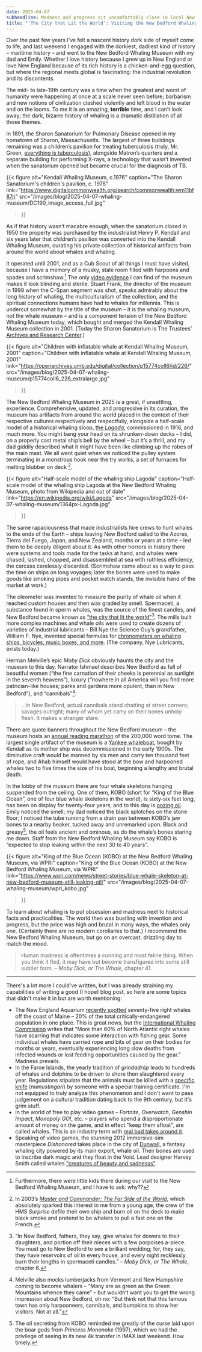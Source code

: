 ```yaml
---
date: 2025-04-07
subheadline: Madness and progress sit uncomfortably close in local New England history.
title: "'The City that Lit the World': Visiting the New Bedford Whaling Museum"
---
```

Over the past few years I’ve felt a nascent history dork side of myself come to life, and last weekend I engaged with the dorkiest, dadliest kind of history – maritime history – and went to the New Bedford Whaling Museum with my dad and Emily. Whether I love history because I grew up in New England or love New England because of its rich history is a chicken-and-egg question, but where the regional meets global is fascinating: the industrial revolution and its discontents.

The mid- to late-19th century was a time when the greatest and worst of humanity were happening at once at a scale never seen before; barbarism and new notions of civilization clashed violently and left blood in the water and on the looms. To me it is an amazing, **terrible** time, and I can’t look away; the dark, bizarre history of whaling is a dramatic distillation of all those themes.

In 1891, the Sharon Sanatorium for Pulmonary Disease opened in my hometown of Sharon, Massachusetts. The largest of three buildings remaining was a children’s pavilion for treating tuberculosis (truly, Mr. Green, [everything is tuberculosis](https://everythingistb.com/)), alongside Matron’s quarters and a separate building for performing X-rays, a technology that wasn’t invented when the sanatorium opened but became crucial for the diagnosis of TB.

{{< figure
    alt="Kendall Whaling Museum, c.1976"
    caption="The Sharon Sanatorium's children's pavilion, c. 1976"
    link="<https://www.digitalcommonwealth.org/search/commonwealth:wm11bf87n>"
    src="/images/blog/2025-04-07-whaling-museum/DC190_image_access_full.jpg"
>}}

As if that history wasn’t macabre enough, when the sanatorium closed in 1950 the property was purchased by the industrialist Henry P. Kendall and six years later that children’s pavilion was converted into the Kendall Whaling Museum, curating his private collection of historical artifacts from around the world about whales and whaling.

It operated until 2001, and as a Cub Scout of all things I must have visited, because I have a memory of a musky, stale room filled with harpoons and spades and scrimshaw.[^1] The only [video evidence](https://www.c-span.org/program/vignette/kendall-whaling-museum/153710) I can find of the museum makes it look blinding and sterile. Stuart Frank, the director of the museum in 1998 when the C-Span segment was shot, speaks admirably about the long history of whaling, the multiculturalism of the collection, and the spiritual connections humans have had to whales for millennia. This is undercut somewhat by the title of the museum – it is the whaling museum, not the whale museum – and is a component tension of the New Bedford Whaling Museum today, which bought and merged the Kendall Whaling Museum collection in 2001. (Today the Sharon Sanatorium is The Trustees’ [Archives and Research Center](https://thetrustees.org/place/archives-research-center/).)

{{< figure
    alt="Children with inflatable whale at Kendall Whaling Museum, 2001"
    caption="Children with inflatable whale at Kendall Whaling Museum, 2001"
    link="<https://openarchives.umb.edu/digital/collection/p15774coll6/id/226/>"
    src="/images/blog/2025-04-07-whaling-museum/p15774coll6_226_extralarge.jpg"
>}}

The New Bedford Whaling Museum in 2025 is a great, if unsettling, experience. Comprehensive, updated, and progressive in its curation, the museum has artifacts from around the world placed in the context of their respective cultures respectively and respectfully, alongside a half-scale model of a historical whaling sloop, [the *Lagoda*](https://en.wikipedia.org/wiki/Lagoda), commissioned in 1916, and much more. You might bang your head on its shrunken-down decks – I did, on a properly cast metal ship’s bell by the wheel – but it’s a thrill, and my dad giddily described what it might have been like climbing up the robes of the main mast. We all went quiet when we noticed the pulley system terminating in a monstrous hook near the try works, a set of furnaces for melting blubber on deck [^2].

{{< figure
    alt="Half-scale model of the whaling ship Lagoda"
    caption="Half-scale model of the whaling ship Lagoda at the New Bedford Whaling Museum, photo from Wikipedia and out of date"
    link="<https://en.wikipedia.org/wiki/Lagoda>"
    src="/images/blog/2025-04-07-whaling-museum/1364px-Lagoda.jpg"
>}}

The same rapaciousness that made industrialists hire crews to hunt whales to the ends of the Earth – ships leaving New Bedford sailed to the Azores, Tierra del Fuego, Japan, and New Zealand, months or years at a time – led them to be deeply diligent about it. As with other horrors in history there were systems and tools made for the tasks at hand, and whales were chased, lashed, chopped, and disassembled at sea with ruthless efficiency, the carcass carelessly discarded. (Scrimshaw came about as a way to pass the time on ships on long voyages; later the bones were used to make goods like smoking pipes and pocket watch stands, the invisible hand of the market at work.)

The oleometer was invented to measure the purity of whale oil when it reached custom houses and then was graded by smell. Spermaceti, a substance found in sperm whales, was the source of the finest candles, and New Bedford became known as [“the city that lit the world”](https://www.nps.gov/nebe/index.htm)[^3]. The mills built more complex machines and whale oils were used to create dozens of varieties of industrial lubricants – Bill Nye the Science Guy’s grandfather, William F. Nye,  invented special formulas for [chronometers on whaling ships, bicycles, music boxes, and more](https://99percentinvisible.org/episode/a-whale-oiled-machine/). (The company, Nye Lubricants, exists today.)

Herman Melville’s epic *Moby Dick* obviously haunts the city and the museum to this day. Narrator Ishmael describes New Bedford as full of beautiful women (“the fine carnation of their cheeks is perennial as sunlight in the seventh heavens”), luxury (“nowhere in all America will you find more patrician-like houses; parks and gardens more opulent, than in New Bedford”), and “cannibals”[^4]:

> ...in New Bedford, actual cannibals stand chatting at street corners; savages outright; many of whom yet carry on their bones unholy flesh. It makes a stranger stare.

There are quote banners throughout the New Bedford museum – the museum hosts an [annual reading marathon](https://www.whalingmuseum.org/program/moby-dick-marathon-2025/) of the 200,000 word tome. The largest single artifact of the museum is a [Yankee whaleboat](https://www.teachingmelville.org/whale-boats), bought by Kendall as its mother ship was decommissioned in the early 1900s. The diminutive craft would be manned by six men and carry ten thousand feet of rope, and Ahab himself would have stood at the bow and harpooned whales two to five times the size of his boat, beginning a lengthy and brutal death.

In the lobby of the museum there are four whale skeletons hanging suspended from the ceiling. One of them, KOBO (short for “King of the Blue Ocean”, one of four blue whale skeletons in the world), is sixty-six feet long, has been on display for twenty-four years, and to this day is [oozing oil](https://www.wpri.com/news/street-stories/blue-whale-skeleton-at-new-bedford-museum-still-leaking-oil/). Emily noticed the smell; my dad noticed the black splotches on the stone floor; I noticed the tube running from a drain pan between KOBO’s jaw bones to a nearby beaker, tucked away and unremarked upon. Black and greasy[^5], the oil feels ancient and ominous, as do the whale’s bones staring me down. Staff from the New Bedford Whaling Museum say KOBO is “expected to stop leaking within the next 30 to 40 years”.

{{< figure
    alt="King of the Blue Ocean (KOBO) at the New Bedford Whaling Museum, via WPRI"
    caption="King of the Blue Ocean (KOBO) at the New Bedford Whaling Museum, via WPRI"
    link="<https://www.wpri.com/news/street-stories/blue-whale-skeleton-at-new-bedford-museum-still-leaking-oil/>"
    src="/images/blog/2025-04-07-whaling-museum/wpri_kobo.jpg"
>}}

To learn about whaling is to put obsession and madness next to historical facts and practicalities. The world then was bustling with invention and progress, but the price was high and brutal in many ways, the whales only one. (Certainly there are no modern corollaries to that.) I recommend the New Bedford Whaling Museum, but go on an overcast, drizzling day to match the mood.

> Human madness is oftentimes a cunning and most feline thing. When you think it fled, it may have but become transfigured into some still subtler form. – *Moby Dick, or The Whale*, chapter 41.

---

There's a lot more I could've written, but I was already straining my capabilities of writing a good (I hope) blog post, so here are some topics that didn't make it in but are worth mentioning:

- The New England Aquarium [recently spotted](https://www.seacoastonline.com/story/lifestyle/nature-wildlife/2025/01/17/75-endangered-right-whales-gather-off-the-coast-of-maine/77745548007/) seventy-five right whales off the coast of Maine – 20% of the total critically-endangered population in one place. This is great news, but the [International Whaling Commission](https://iwc.int/about-whales/whale-species/right-whale) writes that “More than 60% of North Atlantic right whales have scarring that indicates some interaction with fishing gear. Some individual whales have carried rope and bits of gear on their bodies for months or years, eventually experiencing long slow deaths from infected wounds or lost feeding opportunities caused by the gear.” Madness prevails.
- In the Faroe Islands, the yearly tradition of *‌grindadráp* leads to hundreds of whales and dolphins to be driven to shore then slaughtered every year. Regulations stipulate that the animals must be killed with a [specific knife](https://theanimalfund.net/en/faroes-island-hunt/) (*‌mønustingari*) by someone with a special training certificate. I'm not equipped to truly analyze this phenomenon and I don't want to pass judgement on a cultural tradition dating back to the 9th century, but it's grim stuff.
- In the world of free to play video games – *Fortnite*, *Overwatch*, *Genshin Impact*, *Monopoly GO!*, etc. – players who spend a disproportionate amount of money on the game, and in effect "keep them afloat", are called whales. This is an industry term with [real bad takes around it](https://www.gamesindustry.biz/big-spending-whales-arent-the-problem-with-free-to-play-games-opinion).
- Speaking of video games, the stunning 2012 immersive-sim masterpiece *Dishonored* takes place in the city of [Dunwall](https://dishonored.fandom.com/wiki/Dunwall), a fantasy whaling city powered by its main export, whale oil. Their bones are used to inscribe dark magic and they float in the Void. Lead designer Harvey Smith called whales ["creatures of beauty and sadnesss"](https://dishonored.fandom.com/wiki/Dishonored_Wiki?file=Whales_and_outsider_commentary.jpg).

[^1]: Furthermore, there were little kids there during our visit to the New Bedford Whaling Museum, and I have to ask: why??

[^2]: In 2003’s [*Master and Commander: The Far Side of the World*](https://www.imdb.com/title/tt0311113/), which absolutely sparked this interest in me from a young age, the crew of the HMS *Surprise* defile their own ship and burn oil on the deck to make black smoke and pretend to be whalers to pull a fast one on the French.

[^3]: “In New Bedford, fathers, they say, give whales for dowers to their daughters, and portion off their nieces with a few porpoises a-piece. You must go to New Bedford to see a brilliant wedding; for, they say, they have reservoirs of oil in every house, and every night recklessly burn their lengths in spermaceti candles.” – *Moby Dick, or The Whale*, chapter 6.

[^4]: Melville also mocks lumberjacks from Vermont and New Hampshire coming to become whalers – “Many are as green as the Green Mountains whence they came” – but wouldn’t want you to get the wrong impression about New Bedford, oh no: “But think not that this famous town has only harpooneers, cannibals, and bumpkins to show her visitors. Not at all.”

[^5]: The oil secreting from KOBO reminded me greatly of the curse laid upon the boar gods from *Princess Mononoke* (1997), which we had the privilege of seeing in its new 4k transfer in IMAX last weekend. How timely.
